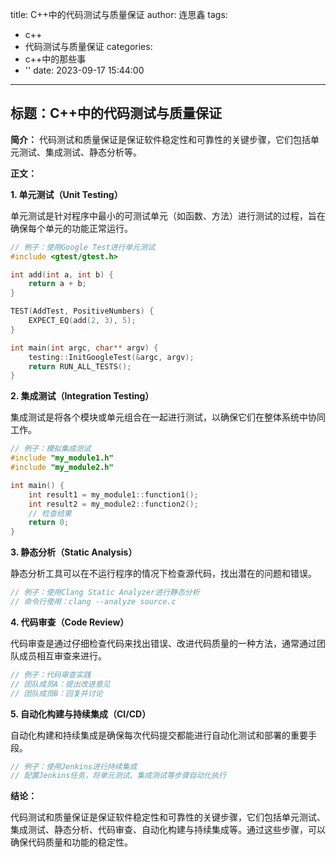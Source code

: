 title: C++中的代码测试与质量保证
author: 连思鑫
tags:
  - c++
  - 代码测试与质量保证
categories:
  - c++中的那些事
  - ''
date: 2023-09-17 15:44:00
---
## **标题：C++中的代码测试与质量保证**

**简介：**
代码测试和质量保证是保证软件稳定性和可靠性的关键步骤，它们包括单元测试、集成测试、静态分析等。

**正文：**

**1. 单元测试（Unit Testing）**

单元测试是针对程序中最小的可测试单元（如函数、方法）进行测试的过程，旨在确保每个单元的功能正常运行。

```cpp
// 例子：使用Google Test进行单元测试
#include <gtest/gtest.h>

int add(int a, int b) {
    return a + b;
}

TEST(AddTest, PositiveNumbers) {
    EXPECT_EQ(add(2, 3), 5);
}

int main(int argc, char** argv) {
    testing::InitGoogleTest(&argc, argv);
    return RUN_ALL_TESTS();
}
```

**2. 集成测试（Integration Testing）**

集成测试是将各个模块或单元组合在一起进行测试，以确保它们在整体系统中协同工作。

```cpp
// 例子：模拟集成测试
#include "my_module1.h"
#include "my_module2.h"

int main() {
    int result1 = my_module1::function1();
    int result2 = my_module2::function2();
    // 检查结果
    return 0;
}
```

**3. 静态分析（Static Analysis）**

静态分析工具可以在不运行程序的情况下检查源代码，找出潜在的问题和错误。

```cpp
// 例子：使用Clang Static Analyzer进行静态分析
// 命令行使用：clang --analyze source.c
```

**4. 代码审查（Code Review）**

代码审查是通过仔细检查代码来找出错误、改进代码质量的一种方法，通常通过团队成员相互审查来进行。

```cpp
// 例子：代码审查实践
// 团队成员A：提出改进意见
// 团队成员B：回复并讨论
```

**5. 自动化构建与持续集成（CI/CD）**

自动化构建和持续集成是确保每次代码提交都能进行自动化测试和部署的重要手段。

```cpp
// 例子：使用Jenkins进行持续集成
// 配置Jenkins任务，将单元测试、集成测试等步骤自动化执行
```

**结论：**

代码测试和质量保证是保证软件稳定性和可靠性的关键步骤，它们包括单元测试、集成测试、静态分析、代码审查、自动化构建与持续集成等。通过这些步骤，可以确保代码质量和功能的稳定性。
